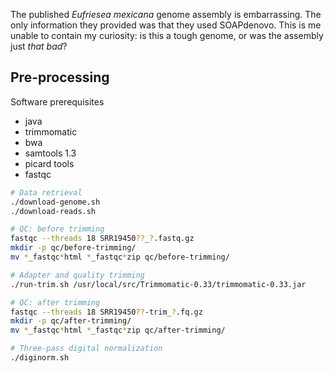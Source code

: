 The published *Eufriesea mexicana* genome assembly is embarrassing.
The only information they provided was that they used SOAPdenovo.
This is me unable to contain my curiosity: is this a tough genome, or was the assembly just *that bad*?


## Pre-processing

Software prerequisites
- java
- trimmomatic
- bwa
- samtools 1.3
- picard tools
- fastqc

```bash
# Data retrieval
./download-genome.sh
./download-reads.sh

# QC: before trimming
fastqc --threads 18 SRR19450??_?.fastq.gz
mkdir -p qc/before-trimming/
mv *_fastqc*html *_fastqc*zip qc/before-trimming/

# Adapter and quality trimming
./run-trim.sh /usr/local/src/Trimmomatic-0.33/trimmomatic-0.33.jar

# QC: after trimming
fastqc --threads 18 SRR19450??-trim_?.fq.gz
mkdir -p qc/after-trimming/
mv *_fastqc*html *_fastqc*zip qc/after-trimming/

# Three-pass digital normalization
./diginorm.sh
```
